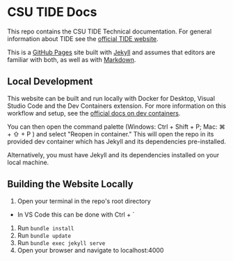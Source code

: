 # CSU TIDE Docs
This repo contains the CSU TIDE Technical documentation.
For general information about TIDE see the [official TIDE website](https://tide.sdsu.edu).

This is a [GitHub Pages](https://pages.github.com/) site built with [Jekyll](https://jekyllrb.com/) and assumes that editors are familiar with both, as well as with [Markdown](https://www.markdownguide.org/).

## Local Development
This website can be built and run locally with Docker for Desktop, Visual Studio Code and the Dev Containers extension.
For more information on this workflow and setup, see the [official docs on dev containers](https://code.visualstudio.com/docs/devcontainers/containers).

You can then open the command palette (Windows: Ctrl + Shift + P; Mac: ⌘ + ⇧ + P ) and select "Reopen in container."
This will open the repo in its provided dev container which has Jekyll and its dependencies pre-installed.

Alternatively, you must have Jekyll and its dependencies installed on your local machine.

## Building the Website Locally
1. Open your terminal in the repo's root directory
  - In VS Code this can be done with Ctrl + `
1. Run `bundle install`
1. Run `bundle update`
1. Run `bundle exec jekyll serve`
1. Open your browser and navigate to localhost:4000
